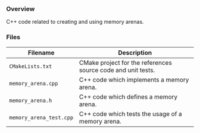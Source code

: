 ### Overview

C++ code related to creating and using memory arenas.

### Files

| Filename                | Description                                                  |
|-------------------------|--------------------------------------------------------------|
| `CMakeLists.txt`        | CMake project for the references source code and unit tests. |
| `memory_arena.cpp`      | C++ code which implements a memory arena.                    |
| `memory_arena.h`        | C++ code which defines a memory arena.                       |
| `memory_arena_test.cpp` | C++ code which tests the usage of a memory arena.            |